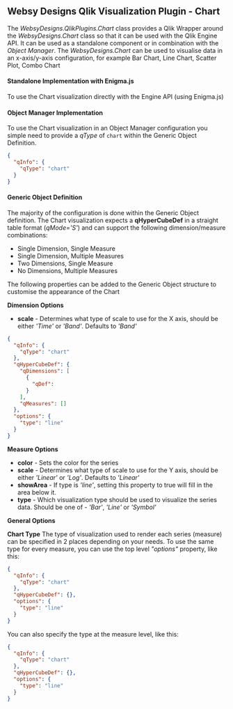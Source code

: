 ## Websy Designs Qlik Visualization Plugin - Chart
The *WebsyDesigns.QlikPlugins.Chart* class provides a Qlik Wrapper around the *WebsyDesigns.Chart* class so that it can be used with the Qlik Engine API. It can be used as a standalone component or in combination with the *Object Manager*.
The *WebsyDesigns.Chart* can be used to visualise data in an x-axis/y-axis configuration, for example Bar Chart, Line Chart, Scatter Plot, Combo Chart

#### Standalone Implementation with Enigma.js
To use the Chart visualization directly with the Engine API (using Enigma.js)

#### Object Manager Implementation
To use the Chart visualization in an Object Manager configuration you simple need to provide a *qType* of `chart` within the Generic Object Definition.
``` JSON
{
  "qInfo": {
    "qType": "chart"
  } 
}
```

#### Generic Object Definition
The majority of the configuration is done within the Generic Object definition. The Chart visualization expects a **qHyperCubeDef** in a straight table format (*qMode='S'*) and can support the following dimension/measure combinations:
* Single Dimension, Single Measure
* Single Dimension, Multiple Measures
* Two Dimensions, Single Measure
* No Dimensions, Multiple Measures

The following properties can be added to the Generic Object structure to customise the appearance of the Chart

**Dimension Options**
* **scale** - Determines what type of scale to use for the X axis, should be either *'Time'* or *'Band'*. Defaults to *'Band'*

``` JSON
{
  "qInfo": {
    "qType": "chart"
  },
  "qHyperCubeDef": {
    "qDimensions": [
      { 
        "qDef": 
      }
    ],
    "qMeasures": []
  },
  "options": {
    "type": "line"
  }
}
```

**Measure Options**
* **color** - Sets the color for the series
* **scale** - Determines what type of scale to use for the Y axis, should be either *'Linear'* or *'Log'*. Defaults to *'Linear'*
* **showArea** - If type is *'line'*, setting this property to true will fill in the area below it.
* **type** - Which visualization type should be used to visualize the series data. Should be one of - *'Bar'*, *'Line'* or *'Symbol'*

**General Options**


**Chart Type**
The type of visualization used to render each series (measure) can be specified in 2 places depending on your needs. To use the same type for every measure, you can use the top level *"options"* property, like this:
``` JSON
{
  "qInfo": {
    "qType": "chart"
  },
  "qHyperCubeDef": {},
  "options": {
    "type": "line"
  }
}
```

You can also specify the type at the measure level, like this:
``` JSON
{
  "qInfo": {
    "qType": "chart"
  },
  "qHyperCubeDef": {},
  "options": {
    "type": "line"
  }
}
```

